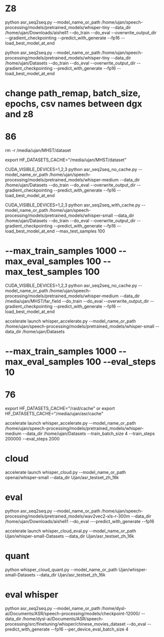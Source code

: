 # Z8

python asr_seq2seq.py --model_name_or_path /home/ujan/speech-processing/models/pretrained_models/whisper-tiny --data_dir /home/ujan/Downloads/aishell1 --do_train --do_eval --overwrite_output_dir --gradient_checkpointing --predict_with_generate --fp16 --load_best_model_at_end

python asr_seq2seq.py --model_name_or_path /home/ujan/speech-processing/models/pretrained_models/whisper-tiny --data_dir /home/ujan/Datasets --do_train --do_eval --overwrite_output_dir --gradient_checkpointing --predict_with_generate --fp16 --load_best_model_at_end

# change path_remap, batch_size, epochs, csv names between dgx and z8



# 86

rm -r /media/ujan/MHST/dataset

export HF_DATASETS_CACHE="/media/ujan/MHST/dataset"

CUDA_VISIBLE_DEVICES=1,2,3 python asr_seq2seq_no_cache.py --model_name_or_path /home/ujan/speech-processing/models/pretrained_models/whisper-medium  --data_dir /home/ujan/Datasets --do_train --do_eval --overwrite_output_dir --gradient_checkpointing --predict_with_generate --fp16 --load_best_model_at_end

CUDA_VISIBLE_DEVICES=1,2,3 python asr_seq2seq_with_cache.py --model_name_or_path /home/ujan/speech-processing/models/pretrained_models/whisper-small  --data_dir /home/ujan/Datasets --do_train --do_eval --overwrite_output_dir --gradient_checkpointing --predict_with_generate --fp16 --load_best_model_at_end --max_test_samples 100
# --max_train_samples 1000 --max_eval_samples 100 --max_test_samples 100 

CUDA_VISIBLE_DEVICES=1,2,3 python asr_seq2seq_no_cache.py --model_name_or_path /home/ujan/speech-processing/models/pretrained_models/whisper-medium  --data_dir /media/ujan/MHST/far_field --do_train --do_eval --overwrite_output_dir --gradient_checkpointing --predict_with_generate --fp16 --load_best_model_at_end

accelerate launch whisper_accelerate.py --model_name_or_path /home/ujan/speech-processing/models/pretrained_models/whisper-small  --data_dir /home/ujan/Datasets 
# --max_train_samples 1000 --max_eval_samples 100 --eval_steps 10

# 76
export HF_DATASETS_CACHE="/raid/cache"
or
export HF_DATASETS_CACHE="/media/ujan/asr/cache"

accelerate launch whisper_accelerate.py --model_name_or_path /home/ujan/speech-processing/models/pretrained_models/whisper-medium  --data_dir /home/ujan/Datasets --train_batch_size 4 --train_steps 200000 --eval_steps 2000


# cloud
accelerate launch whisper_cloud.py --model_name_or_path openai/whisper-small --data_dir Ujan/asr_testset_zh_16k




# eval

python asr_seq2seq.py --model_name_or_path /home/ujan/speech-processing/models/pretrained_models/wav2vec2-xls-r-300m --data_dir /home/ujan/Downloads/aishell1 --do_eval ---predict_with_generate --fp16

accelerate launch whisper_cloud_eval.py --model_name_or_path Ujan/whisper-small-Datasets  --data_dir Ujan/asr_testset_zh_16k 


# quant

python whisper_cloud_quant.py --model_name_or_path Ujan/whisper-small-Datasets  --data_dir Ujan/asr_testset_zh_16k


# eval whisper
python asr_seq2seq.py --model_name_or_path /home/dysl-ai/Documents/ASR/speech-processing/models/checkpoint-12000/ --data_dir /home/dysl-ai/Documents/ASR/speech-processing/src/finetuning/whisper/chinese_movies_dataset --do_eval --predict_with_generate --fp16 --per_device_eval_batch_size 4
